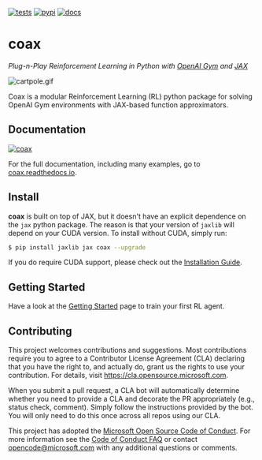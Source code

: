 [![tests](https://github.com/microsoft/coax/workflows/tests/badge.svg)](https://github.com/microsoft/coax/actions?query=workflow%3Atests)
[![pypi](https://badge.fury.io/py/coax.svg)](https://badge.fury.io/py/coax)
[![docs](https://readthedocs.org/projects/coax/badge/?version=latest)](https://coax.readthedocs.io/en/latest/)

# coax

*Plug-n-Play Reinforcement Learning in Python with [OpenAI Gym](https://gym.openai.com/) and [JAX](https://jax.readthedocs.io/)*


![cartpole.gif](doc/_static/img/cartpole.gif)

Coax is a modular Reinforcement Learning (RL) python package for solving OpenAI Gym environments
with JAX-based function approximators.


## Documentation

[![coax](doc/_static/img/coax_logo.png)](https://coax.readthedocs.io/)

For the full documentation, including many examples, go to
[coax.readthedocs.io](https://coax.readthedocs.io/).


## Install

**coax** is built on top of JAX, but it doesn't have an explicit dependence on the `jax` python
package. The reason is that your version of `jaxlib` will depend on your CUDA version. To install
without CUDA, simply run:

```bash
$ pip install jaxlib jax coax --upgrade

```

If you do require CUDA support, please check out the
[Installation Guide](https://coax.readthedocs.io/examples/getting_started/install.html).


## Getting Started

Have a look at the
[Getting Started](https://coax.readthedocs.io/examples/getting_started/index.html) page to train
your first RL agent.


## Contributing

This project welcomes contributions and suggestions.  Most contributions require you to agree to a
Contributor License Agreement (CLA) declaring that you have the right to, and actually do, grant us
the rights to use your contribution. For details, visit https://cla.opensource.microsoft.com.

When you submit a pull request, a CLA bot will automatically determine whether you need to provide a
CLA and decorate the PR appropriately (e.g., status check, comment). Simply follow the instructions
provided by the bot. You will only need to do this once across all repos using our CLA.

This project has adopted the
[Microsoft Open Source Code of Conduct](https://opensource.microsoft.com/codeofconduct/). For more
information see the [Code of Conduct FAQ](https://opensource.microsoft.com/codeofconduct/faq/) or
contact [opencode@microsoft.com](mailto:opencode@microsoft.com) with any additional questions or
comments.
